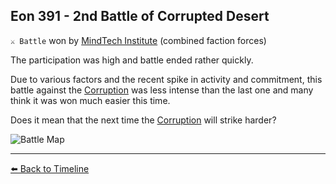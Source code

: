 ## Eon 391 - 2nd Battle of Corrupted Desert

`⚔️ Battle` won by [MindTech Institute](https://zeithalt.github.io/r/mindtech_institute.html) (combined faction forces)

The participation was high and battle ended rather quickly.

Due to various factors and the recent spike in activity and commitment, this battle against the [Corruption](https://zeithalt.github.io/r/corruption.html) was less intense than the last one and many think it was won much easier this time.

Does it mean that the next time the [Corruption](https://zeithalt.github.io/r/corruption.html) will strike harder?

![Battle Map](https://zeithalt.github.io/t/m/eon0391.png)



----------
[⬅️ Back to Timeline](https://zeithalt.github.io/t/#eon0391)